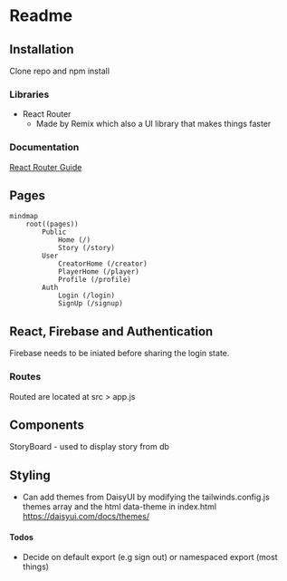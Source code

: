 # Readme

## Installation
Clone repo and npm install

### Libraries
* React Router
    * Made by Remix which also a UI library that makes things faster

### Documentation

[React Router Guide](https://blog.webdevsimplified.com/2022-07/react-router/)

## Pages

```mermaid
mindmap
    root((pages))
        Public
            Home (/)
            Story (/story)
        User
            CreatorHome (/creator)
            PlayerHome (/player)
            Profile (/profile)
        Auth
            Login (/login)
            SignUp (/signup)

```

## React, Firebase and Authentication
Firebase needs to be iniated before sharing the login state.

### Routes
Routed are located at src > app.js

## Components 

StoryBoard - used to display story from db

## Styling

* Can add themes from DaisyUI by modifying the tailwinds.config.js themes array and the html data-theme in index.html
https://daisyui.com/docs/themes/

#### Todos
* Decide on default export (e.g sign out) or namespaced export (most things)